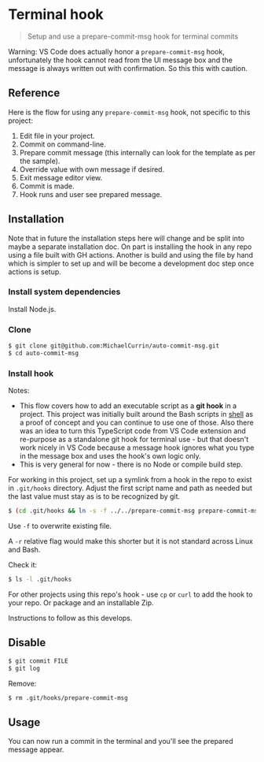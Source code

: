 # Terminal hook
> Setup and use a prepare-commit-msg hook for terminal commits

Warning: VS Code does actually honor a `prepare-commit-msg` hook, unfortunately the hook cannot read from the UI message box and the message is always written out with confirmation. So this this with caution.


## Reference

Here is the flow for using any `prepare-commit-msg` hook, not specific to this project:

1. Edit file in your project.
1. Commit on command-line.
1. Prepare commit message (this internally can look for the template as per the sample).
1. Override value with own message if desired.
1. Exit message editor view.
1. Commit is made.
1. Hook runs and user see prepared message.


## Installation

Note that in future the installation steps here will change and be split into maybe a separate installation doc. On part is installing the hook in any repo using a file built with GH actions. Another is build and using the file by hand which is simpler to set up and will be become a development doc step once actions is setup.


### Install system dependencies

Install Node.js.


### Clone

```sh
$ git clone git@github.com:MichaelCurrin/auto-commit-msg.git
$ cd auto-commit-msg
```

### Install hook

Notes:

- This flow covers how to add an executable script as a **git hook** in a project. This project was initially built around the Bash scripts in [shell](/shell/) as a proof of concept and you can continue to use one of those. Also there was an idea to turn this TypeScript code from VS Code extension and re-purpose as a standalone git hook for terminal use - but that doesn't work nicely in VS Code because a message hook ignores what you type in the message box and uses the hook's own logic only.
- This is very general for now - there is no Node or compile build step.

For working in this project, set up a symlink from a hook in the repo to exist in `.git/hooks` directory. Adjust the first script name and path as needed but the last value must stay as is to be recognized by git.

```sh
$ (cd .git/hooks && ln -s -f ../../prepare-commit-msg prepare-commit-msg)
```

Use `-f` to overwrite existing file.

A `-r` relative flag would make this shorter but it is not standard across Linux and Bash.


Check it:

```sh
$ ls -l .git/hooks
```


For other projects using this repo's hook - use `cp` or `curl` to add the hook to your repo. Or package and an installable Zip.

Instructions to follow as this develops.


## Disable

```sh
$ git commit FILE
$ git log
```

Remove:

```sh
$ rm .git/hooks/prepare-commit-msg
```




## Usage

You can now run a commit in the terminal and you'll see the prepared message appear.
